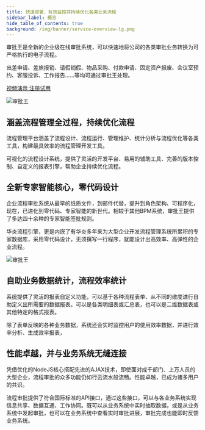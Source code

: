 ```yaml
---
title: 快速部署、有效监控并持续优化各类业务流程
sidebar_label: 概览
hide_table_of_contents: true
background: /img/banner/service-overview-lg.png
---
```


审批王是全新的企业级在线审批系统，可以快速地将公司的各类审批业务转换为可严格执行的电子流程。

出差申请、差旅报销、请假销假、物品采购、付款申请、固定资产报废、会议室预约、客服投诉、工作报告......等均可通过审批王处理。

<a class="slds-button slds-button_brand slds-m-right_medium slds-var-p-vertical_xx-small" href="http://oss.steedos.com/videos/case/%E5%A6%82%E4%BD%95%E9%85%8D%E7%BD%AE%E8%AF%B7%E5%81%87%E6%B5%81%E7%A8%8B.mp4" target="_blank">
视频演示
</a>

<a class="slds-button slds-button_brand slds-m-right_medium slds-var-p-vertical_xx-small" href="http://cn.steedos.com" target="_blank">
注册试用
</a>

![审批王](/assets/products/workflow.png)

## 涵盖流程管理全过程，持续优化流程

流程管理平台涵盖了流程设计、流程运行、管理维护、统计分析与流程优化等各类工具，构建最具效率的流程管理开发工具。

可视化的流程设计系统，提供了灵活的开发平台、易用的辅助工具、完善的版本控制、自定义的报表引擎，帮助企业持续优化流程。

## 全新专家智能核心，零代码设计

企业流程审批系统从最早的纸质文件，到邮件代替，提升到角色架构、可程序化，现在，已进化到零代码、专家智能的新世代。相较于其他BPM系统，审批王提供了多达四十余种的专家智能签批规则。

华炎流程引擎，更是内嵌了有华炎多年来为大型企业开发流程管理系统所累积的专家数据库，采用零代码设计，无须撰写一行程序，就能设计出高效率、高弹性的企业流程。

![审批王](/assets/products/workflow_overview.png)

## 自助业务数据统计，流程效率统计

系统提供了灵活的报表自定义功能，可以基于各种流程表单、从不同的维度进行自助定义出所需要的数据报表。可以是各类明细表或汇总表，也可以是二维数据表或其他特定的格式报表。

除了表单反映的各种业务数据，系统还会实时监控用户的使用效率数据，并进行效率分析、生成效率报表，

## 性能卓越，并与业务系统无缝连接

凭借优化的NodeJS核心搭配先进的AJAX技术，即使面对成千部门、上万人员的大型企业，流程审批的众多功能仍如行云流水般流畅。性能卓越，已成为诸多用户的共识。

流程审批提供了符合国际标准的API接口，通过这些接口，可以与各业务系统实现信息共享、数据互通、工作协同。既可以从业务系统中实时抽取数据，或是从业务系统中发起审批，也可以在业务系统中查看实时审批进展，审批完成也能即时反馈业务系统。

